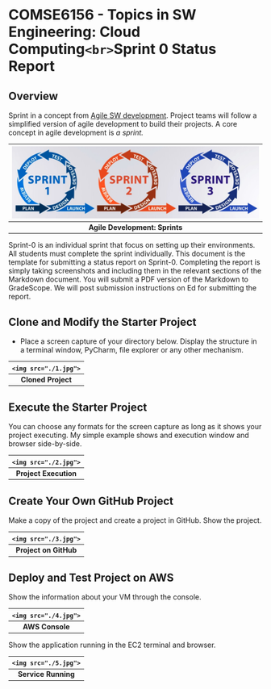 # COMSE6156 - Topics in SW Engineering: Cloud Computing`<br>`Sprint 0 Status Report

## Overview

Sprint in a concept from [Agile SW development](https://en.wikipedia.org/wiki/Agile_software_development).
Project teams will follow a simplified version of agile development to build their projects. A core concept in
agile development is _a sprint._

|    <img src="./sprints.png">    |
| :----------------------------------: |
| __Agile Development: Sprints__ |

Sprint-0 is an individual sprint that focus on setting up their environments. All students must complete the sprint
individually. This document is the template for submitting a status report on Sprint-0.
Completing the report is simply taking screenshots and including them
in the relevant sections of the Markdown document. You will submit a PDF version of the Markdown to GradeScope.
We will post submission instructions on Ed for submitting the report.

## Clone and Modify the Starter Project

- Place a screen capture of your directory below. Display the structure in a terminal window, PyCharm, file explorer
  or any other mechanism.

| `<img src="./1.jpg">` |
| :----------------------: |
| __Cloned Project__ |

## Execute the Starter Project

You can choose any formats for the screen capture as long as it shows your project executing. My simple example shows
and execution window and browser side-by-side.

|   `<img src="./2.jpg">`   |
| :-------------------------: |
| __Project Execution__ |

## Create Your Own GitHub Project

Make a copy of the project and create a project in GitHub. Show the project.

|   `<img src="./3.jpg">`   |
| :-------------------------: |
| __Project on GitHub__ |

## Deploy and Test Project on AWS

Show the information about your VM through the console.

| `<img src="./4.jpg">` |
| :---------------------: |
|  __AWS Console__  |

Show the application running in the EC2 terminal and browser.

|  `<img src="./5.jpg">`  |
| :-----------------------: |
| __Service Running__ |
